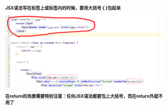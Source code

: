 **JSX语法写在标签上或标签内的时候，要用大括号 { }包起来**

 ![JSX语法易混淆点](JSX语法易混淆点.png)

**在return的场景需要特别注意：任何JSX语法都要包上大括号，而在return外就不用了**

